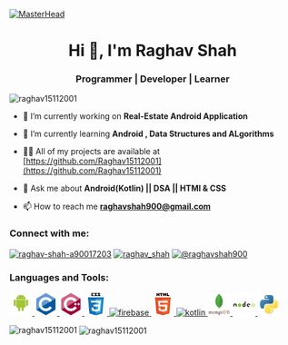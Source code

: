 [![MasterHead]([![MasterHead](https://media-exp1.licdn.com/dms/image/C4E16AQGDLURwP-MxHQ/profile-displaybackgroundimage-shrink_350_1400/0/1624432677770?e=1649894400&v=beta&t=9ftvnINumN5h6vFaR-FyTOl-2Ov9sR28qcB_c-SqH5k)](https://khushboogoel01.github.io))](https://raghav15112001.github.io)
<h1 align="center">Hi 👋, I'm Raghav Shah</h1>
<h3 align="center">Programmer | Developer | Learner</h3>

<p align="left"> <img src="https://komarev.com/ghpvc/?username=raghav15112001&label=Profile%20views&color=0e75b6&style=flat" alt="raghav15112001" /> </p>

- 🔭 I’m currently working on **Real-Estate Android Application**

- 🌱 I’m currently learning **Android , Data Structures and ALgorithms**

- 👨‍💻 All of my projects are available at [https://github.com/Raghav15112001](https://github.com/Raghav15112001)

- 💬 Ask me about **Android(Kotlin) || DSA || HTMl & CSS**

- 📫 How to reach me **raghavshah900@gmail.com**

<h3 align="left">Connect with me:</h3>
<p align="left">
<a href="https://linkedin.com/in/raghav-shah-a90017203" target="blank"><img align="center" src="https://raw.githubusercontent.com/rahuldkjain/github-profile-readme-generator/master/src/images/icons/Social/linked-in-alt.svg" alt="raghav-shah-a90017203" height="30" width="40" /></a>
<a href="https://www.codechef.com/users/raghav_shah" target="blank"><img align="center" src="https://cdn.jsdelivr.net/npm/simple-icons@3.1.0/icons/codechef.svg" alt="raghav_shah" height="30" width="40" /></a>
<a href="https://www.hackerearth.com/@raghavshah900" target="blank"><img align="center" src="https://raw.githubusercontent.com/rahuldkjain/github-profile-readme-generator/master/src/images/icons/Social/hackerearth.svg" alt="@raghavshah900" height="30" width="40" /></a>
</p>

<h3 align="left">Languages and Tools:</h3>
<p align="left"> <a href="https://developer.android.com" target="_blank" rel="noreferrer"> <img src="https://raw.githubusercontent.com/devicons/devicon/master/icons/android/android-original-wordmark.svg" alt="android" width="40" height="40"/> </a> <a href="https://www.cprogramming.com/" target="_blank" rel="noreferrer"> <img src="https://raw.githubusercontent.com/devicons/devicon/master/icons/c/c-original.svg" alt="c" width="40" height="40"/> </a> <a href="https://www.w3schools.com/cpp/" target="_blank" rel="noreferrer"> <img src="https://raw.githubusercontent.com/devicons/devicon/master/icons/cplusplus/cplusplus-original.svg" alt="cplusplus" width="40" height="40"/> </a> <a href="https://www.w3schools.com/css/" target="_blank" rel="noreferrer"> <img src="https://raw.githubusercontent.com/devicons/devicon/master/icons/css3/css3-original-wordmark.svg" alt="css3" width="40" height="40"/> </a> <a href="https://firebase.google.com/" target="_blank" rel="noreferrer"> <img src="https://www.vectorlogo.zone/logos/firebase/firebase-icon.svg" alt="firebase" width="40" height="40"/> </a> <a href="https://www.w3.org/html/" target="_blank" rel="noreferrer"> <img src="https://raw.githubusercontent.com/devicons/devicon/master/icons/html5/html5-original-wordmark.svg" alt="html5" width="40" height="40"/> </a> <a href="https://kotlinlang.org" target="_blank" rel="noreferrer"> <img src="https://www.vectorlogo.zone/logos/kotlinlang/kotlinlang-icon.svg" alt="kotlin" width="40" height="40"/> </a> <a href="https://www.mongodb.com/" target="_blank" rel="noreferrer"> <img src="https://raw.githubusercontent.com/devicons/devicon/master/icons/mongodb/mongodb-original-wordmark.svg" alt="mongodb" width="40" height="40"/> </a> <a href="https://nodejs.org" target="_blank" rel="noreferrer"> <img src="https://raw.githubusercontent.com/devicons/devicon/master/icons/nodejs/nodejs-original-wordmark.svg" alt="nodejs" width="40" height="40"/> </a> <a href="https://www.python.org" target="_blank" rel="noreferrer"> <img src="https://raw.githubusercontent.com/devicons/devicon/master/icons/python/python-original.svg" alt="python" width="40" height="40"/> </a> </p>

<p><img align="left" src="https://github-readme-stats.vercel.app/api/top-langs?username=raghav15112001&show_icons=true&locale=en&layout=compact" alt="raghav15112001" /></p>

<p>&nbsp;<img align="center" src="https://github-readme-stats.vercel.app/api?username=raghav15112001&show_icons=true&locale=en" alt="raghav15112001" /></p>
